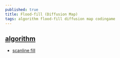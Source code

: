 ```yaml
---
published: true
title: Flood-fill (Diffusion Map)
tags: algorithm flood-fill diffusion map codingame
---
```

## [algorithm](https://en.wikipedia.org/wiki/Flood_fill)
- [scanline fill](https://en.wikipedia.org/wiki/Flood_fill#Scanline_fill)